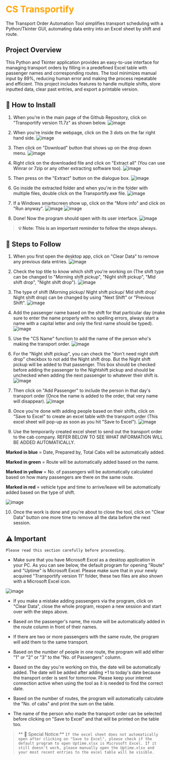 <h1 style="color: orange;">CS Transportify</h1>
The Transport Order Automation Tool simplifies transport scheduling with a Python/Tkinter GUI, automating data entry into an Excel sheet by shift and route. 

## Project Overview
This Python and Tkinter application provides an easy-to-use interface for managing transport orders by filling in a predefined Excel table with passenger names and corresponding routes. The tool minimizes manual input by 89%, reducing human error and making the process repeatable and efficient. This project includes features to handle multiple shifts, store inputted data, clear past entries, and export a printable version.

## 🚀 How to Install
1. When you're in the main page of the Github Repository, click on "Transportify version 11.7z" as shown below.
![image](https://github.com/user-attachments/assets/f05765eb-362f-4584-9573-12f80f587810)

2. When you're inside the webpage, click on the 3 dots on the far right hand side.
![image](https://github.com/user-attachments/assets/7e94d365-037b-488c-82e9-ef1c6dd6584c)

3. Then click on "Download" button that shows up on the drop down menu.
![image](https://github.com/user-attachments/assets/c0528436-58bc-4bf4-848d-7b5506f3130d)

4. Right click on the downloaded file and click on "Extract all" (You can use Winrar or 7zip or any other extracting software too).
![image](https://github.com/user-attachments/assets/b10d01b2-c1ca-41fc-92bd-bf038e8413a8)

5. Then press on the "Extract" button on the dialogue box.
![image](https://github.com/user-attachments/assets/8b9fda6e-3c18-4c8c-ab07-d1ed2a2bfeac)

6. Go inside the extracted folder and when you're in the folder with multiple files, double click on the Transportify.exe file.
![image](https://github.com/user-attachments/assets/46e105c9-bb4f-4728-b6e1-022340a64559)

7. If a Windows smartscreen show up, click on the "More info" and click on "Run anyway".
![image](https://github.com/user-attachments/assets/ce96e68a-69d8-4b03-93ae-9f1b6e5fa48a)
![image](https://github.com/user-attachments/assets/4608f906-f135-4a10-95bd-210ce95ab9ae)

8. Done! Now the program should open with its user interface.
![image](https://github.com/user-attachments/assets/e633f169-1dbd-4cc3-9797-12ac86390bb9)

> **💡 **Note**: This is an important reminder to follow the steps always.**



## 📝 Steps to Follow
1. When you first open the desktop app, click on "Clear Data" to remove any previous data entries.
![image](https://github.com/user-attachments/assets/c21a7af9-8542-417f-974f-1361ea983bc7)

2. Check the top title to know which shift you're working on (The shift type can be changed to "Morning shift pickup", "Night shift pickup", "Mid shift drop", "Night shift drop").
![image](https://github.com/user-attachments/assets/cfb587a6-1cfa-4ad6-8c3a-e0858bc16613)

3. The type of shift (Morning pickup/ Night shift pickup/ Mid shift drop/ Night shift drop) can be changed by using "Next Shift" or "Previous Shift".
![image](https://github.com/user-attachments/assets/e69fae71-d380-40b2-b338-35f9dcf42ed1)

5. Add the passenger name based on the shift for that particular day (make sure to enter the name properly with no spelling errors, always start a name with a capital letter and only the first name should be typed).
![image](https://github.com/user-attachments/assets/dbf1f8fa-ba7c-48f8-adae-704a6fa7ff89)

6. Use the "CS Name" function to add the name of the person who's making the transport order.
![image](https://github.com/user-attachments/assets/265f15b9-166d-4632-a4da-d0f49c5d84aa)

7. For the "Night shift pickup", you can check the "don't need night shift drop" checkbox to not add the Night shift drop. But the Night shift pickup will be added to that passenger. This box should be checked before adding the passenger to the Nightshift pickup and should be unchecked when adding the next passenger to whatever their shift is.
![image](https://github.com/user-attachments/assets/aab094a8-991a-4250-9b2b-07eb816fdd92)

8. Then click on "Add Passenger" to include the person in that day's transport order (Once the name is added to the order, that very name will disappear).
![image](https://github.com/user-attachments/assets/7a6ee5ff-1ee0-4b4f-a923-2f8511ba32dc)

9. Once you're done with adding people based on their shifts, click on "Save to Excel" to create an excel table with the transport order (This excel sheet will pop-up as soon as you hit "Save to Excel").
![image](https://github.com/user-attachments/assets/15fe6ad6-1c0e-4fc4-adeb-46da3ebf943e)

10. Use the temporarily created excel sheet to send out the transport order to the cab company. REFER BELOW TO SEE WHAT INFORMATION WILL BE ADDED AUTOMATICALLY.

**Marked in blue** = Date, Prepared by, Total Cabs will be automatically added.

**Marked in green** = Route will be automatically added based on the name.

**Marked in yellow** = No. of passengers will be automatically calculated based on how many passengers are there on the same route.

**Marked in red** = vehicle type and time to arrive/leave will be automatically added based on the type of shift.

![image](https://github.com/user-attachments/assets/acf4594f-cef1-4b17-a7d5-025314392f0f)

10. Once the work is done and you're about to close the tool, click on "Clear Data" button one more time to remove all the data before the next session.


## ⚠️ Important
`Please read this section carefully before proceeding.`

- Make sure that you have Microsoft Excel as a desktop application in your PC.
As you can see below, the default program for opening "Route" and "Uptime" is Microsoft Excel. Please make sure that in your newly acquired "Transportify version 11" folder, these two files are also shown with a Microsoft Excel icon.

![image](https://github.com/user-attachments/assets/8b55713c-59d3-492d-8e98-25cc25633484)
 
- If you make a mistake adding passengers via the program, click on "Clear Data", close the whole program, reopen a new session and start over with the steps above. 

- Based on the passenger's name, the route will be automatically added in the route column in front of their names.

- If there are two or more passengers with the same route, the program will add them to the same transport.

- Based on the number of people in one route, the program will add either "1" or "2" or "3" to the "No. of Passengers" column.

- Based on the day you're working on this, the date will be automatically added. The date will be added after adding +1 to today's date because the transport order is sent for tomorrow. Please keep your internet connection active when using the tool as it is needed to find the correct date. 

- Based on the number of routes, the program will automatically calculate the "No. of cabs" and print the sum on the table.

- The name of the person who made the transport order can be selected before clicking on "Save to Excel" and that will be printed on the table too.


> ** 📢 Special Notice:**
`If the excel sheet does not automatically open after clicking on "Save to Excel", please check if the default program to open Uptime.xlsx is Microsoft Excel. If it still doesn't work, please manually open the Uptime.xlsx and your most recent entries to the excel table will be visible.` 





